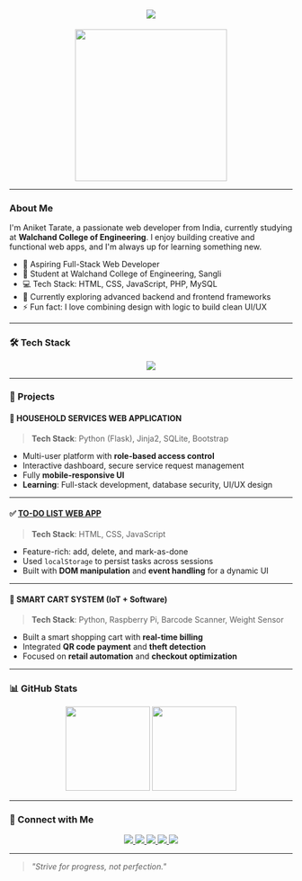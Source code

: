 <!-- Typing SVG Effect -->
<h1 align="center">
  <img src="https://readme-typing-svg.demolab.com/?lines=Hi,+I'm+Aniket+Tarate;Web+Developer+from+India;Student+at+Walchand+College&center=true&width=500&height=50">
</h1>

<p align="center">
  <img src="https://media.giphy.com/media/qgQUggAC3Pfv687qPC/giphy.gif" width="270" />
</p>

---

### About Me

I'm Aniket Tarate, a passionate web developer from India, currently studying at **Walchand College of Engineering**. I enjoy building creative and functional web apps, and I'm always up for learning something new.

- 🚀 Aspiring Full-Stack Web Developer  
- 🏫 Student at Walchand College of Engineering, Sangli  
- 💻 Tech Stack: HTML, CSS, JavaScript, PHP, MySQL  
- 🌱 Currently exploring advanced backend and frontend frameworks  
- ⚡ Fun fact: I love combining design with logic to build clean UI/UX  

---

### 🛠️ Tech Stack

<p align="center">
  <img src="https://skillicons.dev/icons?i=html,css,js,php,mysql,bootstrap,figma,git,github,vscode" />
</p>

---

### 📁 Projects

#### 🔧 HOUSEHOLD SERVICES WEB APPLICATION
> **Tech Stack**: Python (Flask), Jinja2, SQLite, Bootstrap  
- Multi-user platform with **role-based access control**  
- Interactive dashboard, secure service request management  
- Fully **mobile-responsive UI**  
- **Learning**: Full-stack development, database security, UI/UX design

---

#### ✅ [TO-DO LIST WEB APP](https://flask-todo-app-2xid.onrender.com/) 
> **Tech Stack**: HTML, CSS, JavaScript  
- Feature-rich: add, delete, and mark-as-done  
- Used `localStorage` to persist tasks across sessions  
- Built with **DOM manipulation** and **event handling** for a dynamic UI  

---

#### 🛒 SMART CART SYSTEM (IoT + Software)  
> **Tech Stack**: Python, Raspberry Pi, Barcode Scanner, Weight Sensor  
- Built a smart shopping cart with **real-time billing**  
- Integrated **QR code payment** and **theft detection**  
- Focused on **retail automation** and **checkout optimization**

---

### 📊 GitHub Stats

<p align="center">
  <img src="https://github-readme-stats.vercel.app/api?username=aniket-tarate&show_icons=true&theme=tokyonight" height="150" />
  <img src="https://github-readme-stats.vercel.app/api/top-langs/?username=aniket-tarate&layout=compact&theme=tokyonight" height="150"/>
</p>

---

### 🔗 Connect with Me

<p align="center">
  <a href="https://www.linkedin.com/in/aniket-tarate-11b797265?utm_source=share&utm_campaign=share_via&utm_content=profile&utm_medium=android_app">
    <img src="https://img.shields.io/badge/LinkedIn-blue?style=for-the-badge&logo=linkedin" />
  </a>
  <a href="mailto:aniket0150@gmail.com">
    <img src="https://img.shields.io/badge/Gmail-D14836?style=for-the-badge&logo=gmail&logoColor=white" />
  </a>
  <a href="https://www.instagram.com/aniket_tarate_04/">
    <img src="https://img.shields.io/badge/Instagram-E4405F?style=for-the-badge&logo=instagram&logoColor=white" />
  </a>
  <a href="https://leetcode.com/u/Aniket0150/">
    <img src="https://img.shields.io/badge/LeetCode-FFA116?style=for-the-badge&logo=leetcode&logoColor=black" />
  </a>
  <a href="https://www.hackerrank.com/profile/aniket_tarate">
    <img src="https://img.shields.io/badge/HackerRank-2EC866?style=for-the-badge&logo=hackerrank&logoColor=white" />
  </a>
</p>

---

> *"Strive for progress, not perfection."*
